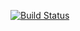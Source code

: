 [![Build Status](https://travis-ci.org/Beenv12/lab05.svg?branch=master)](https://travis-ci.org/Beenv12/lab09)
